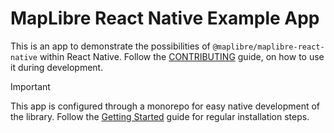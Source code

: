 # MapLibre React Native Example App

This is an app to demonstrate the possibilities of `@maplibre/maplibre-react-native` within React Native. Follow the [CONTRIBUTING](/CONTRIBUTING.md#react-native-app) guide, on how to use it during development.

> [!IMPORTANT]
> This app is configured through a monorepo for easy native development of the library. Follow the [Getting Started](/docs/docs/setup/Getting-Started.md) guide for regular installation steps.
